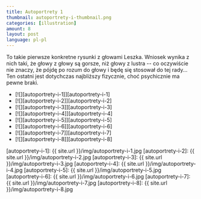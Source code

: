 ```yaml
---
title: Autoportrety 1
thumbnail: autoportrety-i-thumbnail.png
categories: [illustration]
amount: 8
layout: post
language: pl-pl
---
```


To takie pierwsze konkretne rysunki z głowami Leszka. Wniosek wynika z nich taki, że głowy z głowy są gorsze, niż głowy z lustra -- co oczywiście nie znaczy, że pójdę po rozum do głowy i będę się stosował do tej rady... Ten ostatni jest dotychczas najbliższy fizycznie, choć psychicznie ma pewne braki.

* [![][autoportrety-i-1]][autoportrety-i-1]
* [![][autoportrety-i-2]][autoportrety-i-2]
* [![][autoportrety-i-3]][autoportrety-i-3]
* [![][autoportrety-i-4]][autoportrety-i-4]
* [![][autoportrety-i-5]][autoportrety-i-5]
* [![][autoportrety-i-6]][autoportrety-i-6]
* [![][autoportrety-i-7]][autoportrety-i-7]
* [![][autoportrety-i-8]][autoportrety-i-8]

[autoportrety-i-1]: {{ site.url }}/img/autoportrety-i-1.jpg
[autoportrety-i-2]: {{ site.url }}/img/autoportrety-i-2.jpg
[autoportrety-i-3]: {{ site.url }}/img/autoportrety-i-3.jpg
[autoportrety-i-4]: {{ site.url }}/img/autoportrety-i-4.jpg
[autoportrety-i-5]: {{ site.url }}/img/autoportrety-i-5.jpg
[autoportrety-i-6]: {{ site.url }}/img/autoportrety-i-6.jpg
[autoportrety-i-7]: {{ site.url }}/img/autoportrety-i-7.jpg
[autoportrety-i-8]: {{ site.url }}/img/autoportrety-i-8.jpg